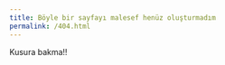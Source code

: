 ```yaml
---
title: Böyle bir sayfayı malesef henüz oluşturmadım
permalink: /404.html
---
```


Kusura bakma!!<br>